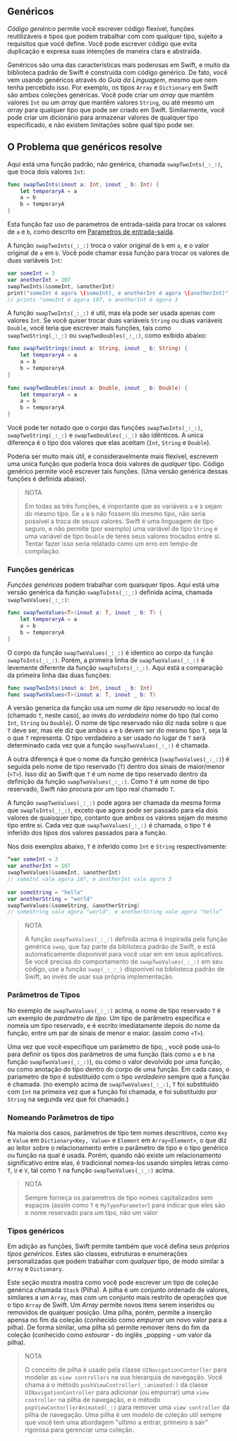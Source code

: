 ## Genéricos

_Código genérico_ permite você escrever código flexível, funções reutilizáveis e tipos que podem trabalhar com com qualquer tipo, sujeito a requisitos que você define. Você pode escrever código que evita duplicação e expresa suas intenções de maneira clara e abstraída.

Genéricos são uma das características mais poderosas em Swift, e muito da biblioteca padrão de Swift é construída com código genérico. De fato, você vem usando genéricos através do _Guia da Linguagem_,  mesmo que nem tenha percebido isso. Por exemplo, os tipos  `Array` e `Dictionary` em Swift são ambos coleções genéricas. Você pode criar um _array_ que mantêm valores `Int` ou um _array_ que mantêm valores `String`, ou até mesmo um _array_ para qualquer tipo que pode ser criado em Swift. Similarmente, você pode criar um dicionário para armazenar valores de qualquer tipo especificado, e não existem limitações sobre qual tipo pode ser.

## O Problema que genéricos resolve

Aqui está uma função padrão, não genérica, chamada `swapTwoInts(_:_:)`, que troca dois valores `Int`:

```swift
func swapTwoInts(inout a: Int, inout _ b: Int) {
    let temporaryA = a
    a = b
    b = temporaryA
}
```

Esta função faz uso de parametros de entrada-saída para trocar os valores de `a` e `b`, como descrito em [Parametros de entrada-saída](./funcoes.md#inoutparameters).

A função `swapTwoInts(_:_:)` troca o valor original de `b` em `a`, e o valor original de `a` em `b`. Você pode chamar essa função para trocar os valores de duas variáveis `Int`:

```swift
var someInt = 3
var anotherInt = 107
swapTwoInts(&someInt, &anotherInt)
print("someInt é agora \(someInt), e anotherInt é agora \(anotherInt)")
// prints "someInt é agora 107, e anotherInt é agora 3
```

A função `swapTwoInts(_:_:)` é util, mas ela pode ser usada apenas com valores `Int`. Se você quiser trocar duas variáveis `String` ou duas variáveis `Double`, você teria que escrever mais funções, tais como `swapTwoString(_:_:)` ou `swapTwoDoubles(_:_:)`, como exibido abaixo:

```swift
func swapTwoStrings(inout a: String, inout _ b: String) {
    let temporaryA = a
    a = b
    b = temporaryA
}
 
func swapTwoDoubles(inout a: Double, inout _ b: Double) {
    let temporaryA = a
    a = b
    b = temporaryA
}
```

Você pode ter notado que o corpo das funções `swapTwoInts(_:_:)`, `swapTwoString(_:_:)` e `swapTwoDoubles(_:_:)` são idênticos. A unica diferença é o tipo dos valores que elas aceitam (`Int`, `String` e `Double`).

Poderia ser muito mais útil, e consideravelmente mais flexível, escrevem uma unica função que poderia troca dois valores de _qualquer_ tipo. Código genérico permite você escrever tais funções. (Uma versão genérica dessas funções é definida abaixo).

> NOTA
>
> Em todas as três funções, é importante que as variáveis `a` e `b` sejam do mesmo tipo. Se `a` e `b` não fossem do mesmo tipo, não seria possível a troca de seuus valores. Swift é uma linguagem de tipo seguro, e não permite (por exemplo) uma variável de tipo `String` e uma variável de tipo `Double` de teres seus valores trocados entre si. Tentar fazer isso seria relatado como um erro em tempo de compilação.

### Funções genéricas

_Funções genéricas_ podem trabalhar com quaisquer tipos. Aqui está uma versão genérica da função `swapToInts(_:_:)` definida acima, chamada `swapTwoValues(_:_:)`:

```swift
func swapTwoValues<T>(inout a: T, inout _ b: T) {
    let temporaryA = a
    a = b
    b = temporaryA
}
```

O corpo da função `swapTwoValues(_:_:)` é identico ao corpo da função `swapToInts(_:_:)`. Porém, a primeira linha de `swapTwoValues(_:_:)` é levemente diferente da função `swapToInts(_:_:)`. Aqui está a comparação da primeira linha das duas funções:

```swift
func swapTwoInts(inout a: Int, inout _ b: Int)
func swapTwoValues<T>(inout a: T, inout _ b: T)
```

A versão generica da função usa um _nome de tipo reservado_ no local do  (chamado `T`, neste caso), ao invés do _verdadeiro_ nome do tipo (tal como `Int`, `String` ou `Double`). O nome de tipo reservado não diz nada sobre o que `T` deve ser, mas ele diz que ambos `a` e `b` devem ser do mesmo tipo `T`, seja lá o que `T` representa. O tipo verdadeiro a ser usado no lugar de `T` será determinado cada vez que a função `swapTwoValues(_:_:)` é chamada.

A outra diferença é que o nome da função genérica (`swapTwoValues(_:_:)`) é seguida pelo nome de tipo reservado (`T`) dentro dos sinais de maior/menor (`<T>`). Isso diz ao Swift que `T` é um nome de tipo reservado dentro da definição da função `swapTwoValues(_:_:)`. Como `T` é um nome de tipo reservado, Swift não procura por um tipo real chamado `T`.

A função `swapTwoValues(_:_:)` pode agora ser chamada da mesma forma que `swapToInts(_:_:)`, exceto que agora pode ser passado para ela dois valores de quaisquer tipo, contanto que ambos os valores sejam do mesmo tipo entre si. Cada vez que `swapTwoValues(_:_:)` é chamada, o tipo `T` é inferido dos tipos dos valores passados para a função.

Nos dois exemplos abaixo, `T` é inferido como `Int` e `String` respectivamente:

```swift
“var someInt = 3
var anotherInt = 107
swapTwoValues(&someInt, &anotherInt)
// someInt vale agora 107, e anotherInt vale agora 3
 
var someString = "hello"
var anotherString = "world"
swapTwoValues(&someString, &anotherString)
// someString vale agora "world", e anotherString vale agora "hello”
```

> NOTA
>
> A função `swapTwoValues(_:_:)` definida acima é inspirada pela função genérica `swap`, que faz parte da biblioteca padrão de Swift, e está automaticamente disponível para você usar em em seus aplicativos. Se você precisa do comportamento de `swapTwoValues(_:_:)` em seu código, use a função `swap(_:_:_)` disponível na biblioteca padrão de Swift, ao invés de usar sua própria implementação.

### Parâmetros de Tipos

No exemplo de `swapTwoValues(_:_:)` acima, o nome de tipo reservado `T` é um exemplo de _parâmetro de tipo_. Um tipo de parâmetro especifica e nomeia um tipo reservado, e é escrito imediatamente depois do nome da função, entre um par de sinais de menor e maior. (assim como `<T>`).

Uma vez que você especifique um parâmetro de tipo, , você pode usa-lo para definir os tipos dos parâmetros de uma função (tais como `a` e `b` na função `swapTwoValues(_:_:)`), ou como o valor devolvido por uma função, ou como anotação do tipo dentro do corpo de uma função. Em cada caso, o pariametro de tipo é substituído com o tipo _verdadeiro_ sempre que a função é chamada. (no exemplo acima de `swapTwoValues(_:_:)`, `T` foi substituído com `Int` na primeira vez que a função foi chamada, e foi substituído por `String` na segunda vez que foi chamado.)

### Nomeando Parâmetros de tipo

Na maioria dos casos, parâmetros de tipo tem nomes descritivos, como `Key` e `Value` em `Dictionary<Key, Value>` e `Element` em `Array<Element>`, o que diz ao leitor sobre o relacionamento entre o parâmetro de tipo e o tipo genérico ou função na qual é usada. Porém, quando não existe um relacionamento significativo entre elas, é tradicional nomea-los usando simples letras como `T`, `U` e `V`, tal como `T` na função `swapTwoValues(_:_:)` acima.

> NOTA
>
> Sempre forneça os parametros de tipo nomes capitalizados sem espaços (assim como `T` e `MyTypeParameter`) para indicar que eles são o nome reservado para um tipo, não um valor


### Tipos genéricos

Em adição as funções, Swift permite também que você defina seus próprios _tipos genéricos_. Estes são classes, estruturas e enumerações personalizadas que podem trabalhar com _qualquer_ tipo, de modo similar à `Array` e `Dictionary`.

Este seção mostra mostra como você pode escrever um tipo de coleção genérica chamada `Stack` (Pilha). A pilha é um conjunto ordenado de valores, similares a um `Array`, mas com um conjunto mais restrito de operações que o tipo `Array` de Swift. Um _Array_ permite novos itens serem inseridos ou removidos de qualquer posição. Uma pilha, porém, permite a inserção apensa no fim da coleção (conhecido como _empurrar_ um novo valor para a pilha). De forma similar, uma pilha só permite remover itens do fim da coleção (conhecido como _estourar_ - do inglês _popping - um valor da pilha).

> NOTA
>
> O conceito de pilha é usado pela classe `UINavigationContorller` para modelar as `view controllers` na sua hierarquia de navegação. Você chama a o método `pushViewController(_:animated:)` da classe `UINavigationController` para adicionar (ou empurrar) uma `view controller` na pilha de navegação, e o método `popViewContorllerAnimated(_:)` para remover uma `view controller` da pilha de navegação. Uma pilha é um modelo de coleção util sempre que você tem uma abordagem "ultimo a entrar, primeiro a sair" rigorosa para gerenciar uma coleção.

